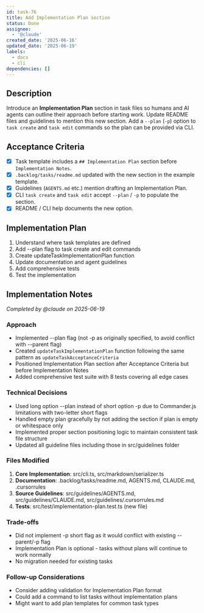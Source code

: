```yaml
---
id: task-76
title: Add Implementation Plan section
status: Done
assignee:
  - '@claude'
created_date: '2025-06-16'
updated_date: '2025-06-19'
labels:
  - docs
  - cli
dependencies: []
---
```


## Description

Introduce an **Implementation Plan** section in task files so humans and AI agents can outline their approach before starting work. Update README files and guidelines to mention this new section. Add a `--plan` (`-p`) option to `task create` and `task edit` commands so the plan can be provided via CLI.

## Acceptance Criteria

- [x] Task template includes a `## Implementation Plan` section before `Implementation Notes`.
- [x] `.backlog/tasks/readme.md` updated with the new section in the example template.
- [x] Guidelines (`AGENTS.md` etc.) mention drafting an Implementation Plan.
- [x] CLI `task create` and `task edit` accept `--plan` / `-p` to populate the section.
- [x] README / CLI help documents the new option.

## Implementation Plan

1. Understand where task templates are defined
2. Add --plan flag to task create and edit commands  
3. Create updateTaskImplementationPlan function
4. Update documentation and agent guidelines
5. Add comprehensive tests
6. Test the implementation

## Implementation Notes

*Completed by @claude on 2025-06-19*

### Approach
- Implemented --plan flag (not -p as originally specified, to avoid conflict with --parent flag)
- Created `updateTaskImplementationPlan` function following the same pattern as `updateTaskAcceptanceCriteria`
- Positioned Implementation Plan section after Acceptance Criteria but before Implementation Notes
- Added comprehensive test suite with 8 tests covering all edge cases

### Technical Decisions
- Used long option --plan instead of short option -p due to Commander.js limitations with two-letter short flags
- Handled empty plan gracefully by not adding the section if plan is empty or whitespace only
- Implemented proper section positioning logic to maintain consistent task file structure
- Updated all guideline files including those in src/guidelines folder

### Files Modified
1. **Core Implementation**: src/cli.ts, src/markdown/serializer.ts
2. **Documentation**: .backlog/tasks/readme.md, AGENTS.md, CLAUDE.md, .cursorrules
3. **Source Guidelines**: src/guidelines/AGENTS.md, src/guidelines/CLAUDE.md, src/guidelines/.cursorrules.md
4. **Tests**: src/test/implementation-plan.test.ts (new file)

### Trade-offs
- Did not implement -p short flag as it would conflict with existing --parent/-p flag
- Implementation Plan is optional - tasks without plans will continue to work normally
- No migration needed for existing tasks

### Follow-up Considerations
- Consider adding validation for Implementation Plan format
- Could add a command to list tasks without implementation plans
- Might want to add plan templates for common task types
